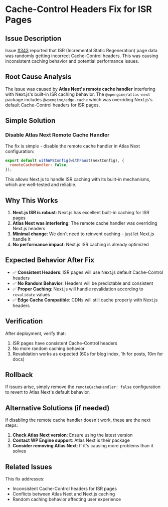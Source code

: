 # Cache-Control Headers Fix for ISR Pages

## Issue Description

Issue [#343](https://github.com/wpengine/faustjs.org/issues/343) reported that ISR (Incremental Static Regeneration) page data was randomly getting incorrect Cache-Control headers. This was causing inconsistent caching behavior and potential performance issues.

## Root Cause Analysis

The issue was caused by **Atlas Next's remote cache handler** interfering with Next.js's built-in ISR caching behavior. The `@wpengine/atlas-next` package includes `@wpengine/edge-cache` which was overriding Next.js's default Cache-Control headers for ISR pages.

## Simple Solution

### Disable Atlas Next Remote Cache Handler

The fix is simple - disable the remote cache handler in Atlas Next configuration:

```javascript
export default withWPEConfig(withFaust(nextConfig), {
  remoteCacheHandler: false,
});
```

This allows Next.js to handle ISR caching with its built-in mechanisms, which are well-tested and reliable.

## Why This Works

1. **Next.js ISR is robust**: Next.js has excellent built-in caching for ISR pages
2. **Atlas Next was interfering**: The remote cache handler was overriding Next.js headers
3. **Minimal change**: We don't need to reinvent caching - just let Next.js handle it
4. **No performance impact**: Next.js ISR caching is already optimized

## Expected Behavior After Fix

- ✅ **Consistent Headers**: ISR pages will use Next.js default Cache-Control headers
- ✅ **No Random Behavior**: Headers will be predictable and consistent
- ✅ **Proper Caching**: Next.js will handle revalidation according to `revalidate` values
- ✅ **Edge Cache Compatible**: CDNs will still cache properly with Next.js headers

## Verification

After deployment, verify that:
1. ISR pages have consistent Cache-Control headers
2. No more random caching behavior
3. Revalidation works as expected (60s for blog index, 1h for posts, 10m for docs)

## Rollback

If issues arise, simply remove the `remoteCacheHandler: false` configuration to revert to Atlas Next's default behavior.

## Alternative Solutions (if needed)

If disabling the remote cache handler doesn't work, these are the next steps:

1. **Check Atlas Next version**: Ensure using the latest version
2. **Contact WP Engine support**: Atlas Next is their package
3. **Consider removing Atlas Next**: If it's causing more problems than it solves

## Related Issues

This fix addresses:
- Inconsistent Cache-Control headers for ISR pages
- Conflicts between Atlas Next and Next.js caching
- Random caching behavior affecting user experience